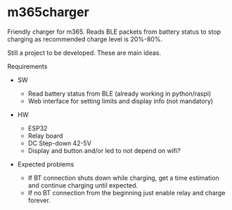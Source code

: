 # m365charger
Friendly charger for m365. Reads BLE packets from battery status to stop charging as recommended charge level is 20%-80%.

Still a project to be developed. These are main ideas.

Requirements
- SW
  - Read battery status from BLE (already working in python/raspi)
  - Web interface for setting limits and display info (not mandatory)

- HW
  - ESP32
  - Relay board
  - DC Step-down 42-5V
  - Display and button and/or led to not depend on wifi?
  
- Expected problems
  - If BT connection shuts down while charging, get a time estimation and continue charging until expected.
  - If no BT connection from the beginning just enable relay and charge forever.
